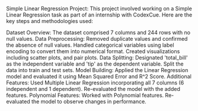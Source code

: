 Simple Linear Regression Project:
This project involved working on a Simple Linear Regression task as part of an internship with CodexCue. Here are the key steps and methodologies used:

Dataset Overview: The dataset comprised 7 columns and 244 rows with no null values.
Data Preprocessing:
Removed duplicate values and confirmed the absence of null values.
Handled categorical variables using label encoding to convert them into numerical format.
Created visualizations including scatter plots, and pair plots.
Data Splitting:
Designated 'total_bill' as the independent variable and 'tip' as the dependent variable.
Split the data into train and test sets.
Model Building:
Applied the Linear Regression model and evaluated it using Mean Squared Error and R^2 Score.
Additional Features:
Used Multiple Linear Regression incorporating all 7 columns (6 independent and 1 dependent).
Re-evaluated the model with the added features.
Polynomial Features:
Worked with Polynomial features.
Re-evaluated the model to observe changes in performance.
